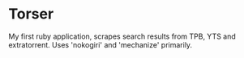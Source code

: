 # Torser
My first ruby application, scrapes search results from TPB, YTS and extratorrent. Uses 'nokogiri' and 'mechanize' primarily. 
